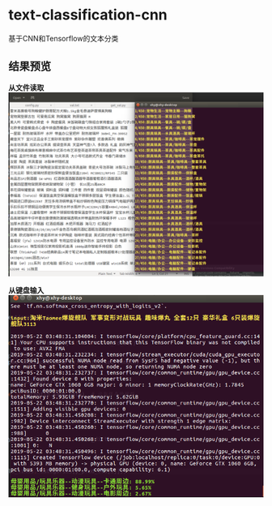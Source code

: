 # text-classification-cnn  
基于CNN和Tensorflow的文本分类

## 结果预览  
**从文件读取**  
![result1](images/result1.png)

**从键盘输入**  
![result2](images/result2.png)
